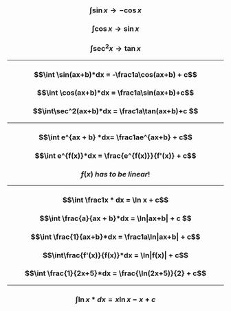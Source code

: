 ### $$\int \sin x \rightarrow -\cos x$$
### $$\int \cos x \rightarrow \sin x$$
### $$\int \sec^2x \rightarrow \tan x$$
____
### $$\int \sin(ax+b)*dx = -\frac1a\cos(ax+b) + c$$
### $$\int \cos(ax+b)*dx = \frac1a\sin(ax+b)+c$$
### $$\int\sec^2(ax+b)*dx = \frac1a\tan(ax+b)+c $$
_____
### $$\int e^{ax + b} *dx= \frac1ae^{ax+b} + c$$
### $$\int e^{f(x)}*dx = \frac{e^{f(x)}}{f'(x)} + c$$
### $$ f(x)\ has\ to\ be\ linear!$$
_____
### $$\int \frac1x * dx = \ln x + c$$
### $$\int \frac{a}{ax + b}*dx = \ln|ax+b| + c $$
### $$\int \frac{1}{ax+b}*dx = \frac1a\ln|ax+b| + c$$
### $$\int\frac{f'(x)}{f(x)}*dx = \ln|f(x)| + c$$
### $$\int \frac{1}{2x+5}*dx = \frac{\ln(2x+5)}{2} + c$$
______
### $$\int \ln x*dx = x\ln x - x + c$$
